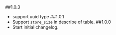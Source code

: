 ##1.0.3
* support uuid type
##1.0.1
* Support ``store_size`` in describe of table.
##1.0.0
* Start initial changelog.
